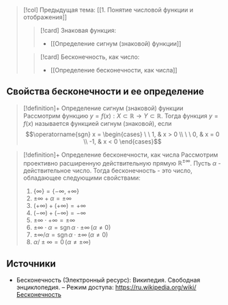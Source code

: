 > [!col] Предыдущая тема: [[1. Понятие числовой функции и отображения]]
>> [!card] Знаковая функция:
>> * [[Определение сигнум (знаковой) функции]]
>
>> [!card] Бесконечность, как число:
>> * [[Определение бесконечности, как числа]]

## Свойства бесконечности и ее определение
> [!definition]+ Определение сигнум (знаковой) функции
> Рассмотрим функцию $y=f(x):X \subset \mathbb{R}\rightarrow Y \subset \mathbb{R}$. Тогда функция $y=f(x)$ называется функцией сигнум (знаковой), если $$\operatorname{sgn} x = \begin{cases} \ \ 1, & x > 0 \\ \ \ 0, & x = 0 \\ -1, & x < 0 \end{cases}$$

> [!definition]+ Определение бесконечности, как числа
> Рассмотрим проективно расширенную действительную прямую $\mathbb{R^{\pm\infty}}$. Пусть $\alpha$ - действительное число. Тогда бесконечность - это число, обладающее следующими свойствами:
> 1. $\{\infty\} = \{-\infty, +\infty\}$
> 2. $\pm \infty + \alpha = \pm \infty$
> 3. $(+\infty) + (+\infty) = +\infty$
> 4. $(-\infty) + (-\infty) = -\infty$
> 5. $\pm \infty \cdot +\infty = \pm \infty$
> 6. $\pm \infty \cdot \alpha = \operatorname{sgn}\alpha \cdot \pm{\infty} \, (\alpha \ne 0)$
> 7. $\pm \infty \big / \alpha = \operatorname{sgn}\alpha \cdot \pm \infty \, (\alpha \ne 0)$
> 8. $\alpha\big / \pm \infty = 0 \, (\alpha \ne \pm \infty)$

## Источники
* Бесконечность (Электронный ресурс): Википедия. Свободная энциклопедия. – Режим доступа: https://ru.wikipedia.org/wiki/Бесконечность